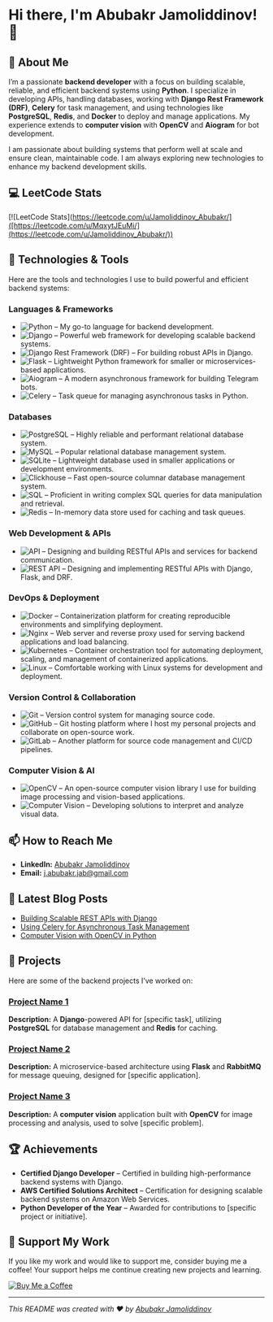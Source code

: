 # Hi there, I'm Abubakr Jamoliddinov! 👋

## 🚀 About Me
I’m a passionate **backend developer** with a focus on building scalable, reliable, and efficient backend systems using **Python**. I specialize in developing APIs, handling databases, working with **Django Rest Framework (DRF)**, **Celery** for task management, and using technologies like **PostgreSQL**, **Redis**, and **Docker** to deploy and manage applications. My experience extends to **computer vision** with **OpenCV** and **Aiogram** for bot development.

I am passionate about building systems that perform well at scale and ensure clean, maintainable code. I am always exploring new technologies to enhance my backend development skills.

## 💻 LeetCode Stats
[![LeetCode Stats](https://leetcode.com/u/Jamoliddinov_Abubakr/]([https://leetcode.com/u/MqxytJEuMi/](https://leetcode.com/u/Jamoliddinov_Abubakr/))

## 🔧 Technologies & Tools
Here are the tools and technologies I use to build powerful and efficient backend systems:

### **Languages & Frameworks**
- ![Python](https://img.shields.io/badge/-Python-000?&logo=Python) – My go-to language for backend development.
- ![Django](https://img.shields.io/badge/-Django-000?&logo=Django) – Powerful web framework for developing scalable backend systems.
- ![Django Rest Framework (DRF)](https://img.shields.io/badge/-Django%20Rest%20Framework-000?&logo=Django) – For building robust APIs in Django.
- ![Flask](https://img.shields.io/badge/-Flask-000?&logo=Flask) – Lightweight Python framework for smaller or microservices-based applications.
- ![Aiogram](https://img.shields.io/badge/-Aiogram-000?&logo=Aiogram) – A modern asynchronous framework for building Telegram bots.
- ![Celery](https://img.shields.io/badge/-Celery-000?&logo=Celery) – Task queue for managing asynchronous tasks in Python.

### **Databases**
- ![PostgreSQL](https://img.shields.io/badge/-PostgreSQL-000?&logo=PostgreSQL) – Highly reliable and performant relational database system.
- ![MySQL](https://img.shields.io/badge/-MySQL-000?&logo=MySQL) – Popular relational database management system.
- ![SQLite](https://img.shields.io/badge/-SQLite-000?&logo=SQLite) – Lightweight database used in smaller applications or development environments.
- ![Clickhouse](https://img.shields.io/badge/-Clickhouse-000?&logo=Clickhouse) – Fast open-source columnar database management system.
- ![SQL](https://img.shields.io/badge/-SQL-000?&logo=MySQL) – Proficient in writing complex SQL queries for data manipulation and retrieval.
- ![Redis](https://img.shields.io/badge/-Redis-000?&logo=Redis) – In-memory data store used for caching and task queues.

### **Web Development & APIs**
- ![API](https://img.shields.io/badge/-API-000?&logo=API) – Designing and building RESTful APIs and services for backend communication.
- ![REST API](https://img.shields.io/badge/-REST%20API-000?&logo=REST) – Designing and implementing RESTful APIs with Django, Flask, and DRF.

### **DevOps & Deployment**
- ![Docker](https://img.shields.io/badge/-Docker-000?&logo=Docker) – Containerization platform for creating reproducible environments and simplifying deployment.
- ![Nginx](https://img.shields.io/badge/-Nginx-000?&logo=Nginx) – Web server and reverse proxy used for serving backend applications and load balancing.
- ![Kubernetes](https://img.shields.io/badge/-Kubernetes-000?&logo=Kubernetes) – Container orchestration tool for automating deployment, scaling, and management of containerized applications.
- ![Linux](https://img.shields.io/badge/-Linux-000?&logo=Linux) – Comfortable working with Linux systems for development and deployment.

### **Version Control & Collaboration**
- ![Git](https://img.shields.io/badge/-Git-000?&logo=Git) – Version control system for managing source code.
- ![GitHub](https://img.shields.io/badge/-GitHub-000?&logo=GitHub) – Git hosting platform where I host my personal projects and collaborate on open-source work.
- ![GitLab](https://img.shields.io/badge/-GitLab-000?&logo=GitLab) – Another platform for source code management and CI/CD pipelines.

### **Computer Vision & AI**
- ![OpenCV](https://img.shields.io/badge/-OpenCV-000?&logo=OpenCV) – An open-source computer vision library I use for building image processing and vision-based applications.
- ![Computer Vision](https://img.shields.io/badge/-Computer%20Vision-000?&logo=ComputerVision) – Developing solutions to interpret and analyze visual data.

## 📫 How to Reach Me
- **LinkedIn:** [Abubakr Jamoliddinov](https://www.linkedin.com/in/jamoliddinovabubakr/)
- **Email:** [j.abubakr.jab@gmail.com](mailto:j.abubakr.jab@gmail.com)

## 📝 Latest Blog Posts
<!-- BLOG-POST-LIST:START -->
- [Building Scalable REST APIs with Django](#)
- [Using Celery for Asynchronous Task Management](#)
- [Computer Vision with OpenCV in Python](#)
<!-- BLOG-POST-LIST:END -->

## 💼 Projects
Here are some of the backend projects I’ve worked on:

### [Project Name 1](#)
**Description:** A **Django**-powered API for [specific task], utilizing **PostgreSQL** for database management and **Redis** for caching.

### [Project Name 2](#)
**Description:** A microservice-based architecture using **Flask** and **RabbitMQ** for message queuing, designed for [specific application].

### [Project Name 3](#)
**Description:** A **computer vision** application built with **OpenCV** for image processing and analysis, used to solve [specific problem].

## 🏆 Achievements
- **Certified Django Developer** – Certified in building high-performance backend systems with Django.
- **AWS Certified Solutions Architect** – Certification for designing scalable backend systems on Amazon Web Services.
- **Python Developer of the Year** – Awarded for contributions to [specific project or initiative].

## 🌟 Support My Work
If you like my work and would like to support me, consider buying me a coffee! Your support helps me continue creating new projects and learning.

[![Buy Me a Coffee](https://img.shields.io/badge/-Buy%20Me%20a%20Coffee-000?&logo=buy-me-a-coffee)](https://www.buymeacoffee.com/jamoliddinovabubakr)

---

*This README was created with ❤️ by [Abubakr Jamoliddinov](https://github.com/jamoliddinovabubakr)*

